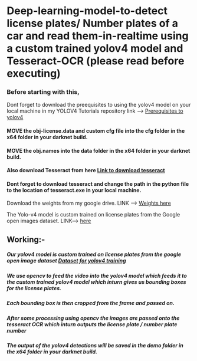 # Deep-learning-model-to-detect license plates/ Number plates of a car and read them-in-realtime using a custom trained yolov4 model and Tesseract-OCR (please read before executing)

### Before starting with this,
Dont forget to download the preequisites to using the yolov4 model on your local machine in my YOLOV4 Tutorials 
repository link --> [Prerequisites to yolov4](https://github.com/GautamKataria/YOLOv4-Tutorials)

#### MOVE the obj-license.data and custom cfg file into the cfg folder in the x64 folder in your darknet build.

#### MOVE the obj.names into the data folder in the x64 folder in your darknet build.

#### Also download Tesseract from here [Link to download tesseract](https://github.com/UB-Mannheim/tesseract/wiki)

#### Dont forget to download tesseract and change the path in the python file to the location of tesseract.exe in your local machine.

Download the weights from my google drive.  LINK --> [Weights here](https://drive.google.com/file/d/1Ld_sv4tDPUISv1rxYE3XjSKJQPvHCiyt/view?usp=sharing)

The Yolo-v4 model is custom trained on license plates from the Google open images dataset. LINK--> [here](https://storage.googleapis.com/openimages/web/visualizer/index.html?set=train&type=detection&c=%2Fm%2F01jfm_)

## Working:-

##### Our yolov4 model is custom trained on license plates from the google open image dataset [Dataset for yolov4 training](https://storage.googleapis.com/openimages/web/visualizer/index.html?set=train&type=detection&c=%2Fm%2F01jfm_)
##### We use opencv to feed the video into the yolov4 model which feeds it to the custom trained yolov4 model which inturn gives us bounding boxes for the license plates.
##### Each bounding box is then cropped from the frame and passed on. 
##### After some processing using opencv the images are passed onto the tesseract OCR which inturn outputs the license plate / number plate  number
##### The output of the yolov4 detections will be saved in the demo folder in the x64 folder in your darknet build.
